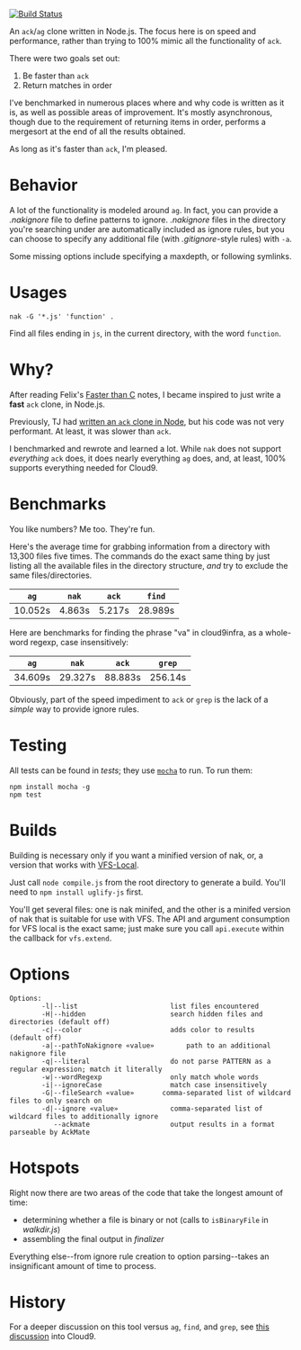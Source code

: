 [![Build Status](https://travis-ci.org/gjtorikian/nak.png)](https://travis-ci.org/gjtorikian/nak)

An `ack`/`ag` clone written in Node.js. The focus here is on speed and performance, 
rather than trying to 100% mimic all the functionality of `ack`.

There were two goals set out:

1. Be faster than `ack`
2. Return matches in order

I've benchmarked in numerous places where
and why code is written as it is, as well as possible areas of improvement. It's
mostly asynchronous, though due to the requirement of returning items in order,
performs a mergesort at the end of all the results obtained.

As long as it's faster than `ack`, I'm pleased.

# Behavior

A lot of the functionality is modeled around `ag`. In fact, you can provide a _.nakignore_ file to define patterns to ignore. _.nakignore_ files in the directory you're searching under are automatically included as ignore rules, but you can choose to specify any additional file (with _.gitignore_-style rules) with `-a`.

Some missing options include specifying a maxdepth, or following symlinks.

# Usages

`nak -G '*.js' 'function' .`

Find all files ending in `js`, in the current directory,  with the word `function`.

# Why?

After reading Felix's [Faster than C](https://github.com/felixge/faster-than-c) notes, I became inspired to just write a **fast** `ack` clone, in Node.js.

Previously, TJ had [written an `ack` clone in Node](https://github.com/visionmedia/search), but his code was not very performant. At least, it was slower than `ack`.

I benchmarked and rewrote and learned a lot. While `nak` does not support _everything_ `ack` does, it does nearly everything `ag` does, and, at least, 100% supports everything needed for Cloud9.

# Benchmarks

You like numbers? Me too. They're fun.

Here's the average time for grabbing information from a directory with 13,300 files five times. The commands do the exact same thing by just listing all the available files in the directory structure, _and_ try to exclude the same files/directories.

`ag`     | `nak`    | `ack`    | `find`
---------|----------|----------|---------
10.052s  | 4.863s   | 5.217s   | 28.989s

Here are benchmarks for finding the phrase "va" in cloud9infra, as a whole-word regexp, case insensitively:

`ag`     | `nak`    | `ack`     | `grep`
---------|----------|-----------|---------
34.609s  | 29.327s  | 88.883s   | 256.14s

Obviously, part of the speed impediment to `ack` or `grep` is the lack of a _simple_ way to provide ignore rules.

# Testing

All tests can be found in _tests_; they use [`mocha`](http://visionmedia.github.com/mocha/) to run. To run them:

```
npm install mocha -g
npm test
```

# Builds

Building is necessary only if you want a minified version of nak, or, a version that works with [VFS-Local](https://github.com/c9/vfs-local).

Just call `node compile.js` from the root directory to generate a build. You'll need to `npm install uglify-js` first. 

You'll get several files: one is nak minifed, and the other is a minifed version of nak that is suitable for use with VFS. The API and argument consumption for VFS local is the exact same; just make sure you call `api.execute` within the callback for `vfs.extend`.

# Options

```
Options:
        -l|--list                       list files encountered
        -H|--hidden                     search hidden files and directories (default off)
        -c|--color                      adds color to results  (default off)
        -a|--pathToNakignore «value»        path to an additional nakignore file
        -q|--literal                    do not parse PATTERN as a regular expression; match it literally
        -w|--wordRegexp                 only match whole words
        -i|--ignoreCase                 match case insensitively
        -G|--fileSearch «value»       comma-separated list of wildcard files to only search on
        -d|--ignore «value»             comma-separated list of wildcard files to additionally ignore
           --ackmate                    output results in a format parseable by AckMate
```

# Hotspots

Right now there are two areas of the code that take the longest amount of time:

* determining whether a file is binary or not (calls to `isBinaryFile` in _walkdir.js_)
* assembling the final output in _finalizer_

Everything else--from ignore rule creation to option parsing--takes an insignificant amount of time to process.

# History

For a deeper discussion on this tool versus `ag`, `find`, and `grep`, see [this discussion](https://github.com/ajaxorg/cloud9/pull/2369) into Cloud9.
